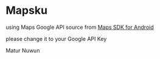 # Mapsku

using Maps Google API source from <a href='https://developers.google.com/maps/documentation/android-sdk/overview'>Maps SDK for Android</a>

please change it to your Google API Key

Matur Nuwun
